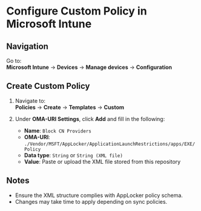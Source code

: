 # Configure Custom Policy in Microsoft Intune

## Navigation

Go to:  
**Microsoft Intune** → **Devices** → **Manage devices** → **Configuration**

## Create Custom Policy

1. Navigate to:  
   **Policies** → **Create** → **Templates** → **Custom**

2. Under **OMA-URI Settings**, click **Add** and fill in the following:

   - **Name**: `Block CN Providers`  
   - **OMA-URI**: `./Vendor/MSFT/AppLocker/ApplicationLaunchRestrictions/apps/EXE/Policy`  
   - **Data type**: `String` or `String (XML file)`  
   - **Value**: Paste or upload the XML file stored from this repository

## Notes

- Ensure the XML structure complies with AppLocker policy schema.
- Changes may take time to apply depending on sync policies.

